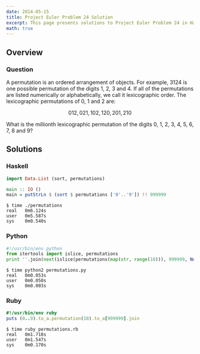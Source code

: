 ```yaml
---
date: 2014-05-15
title: Project Euler Problem 24 Solution
excerpt: This page presents solutions to Project Euler Problem 24 in Haskell, Python and Ruby.
math: true
---
```



## Overview


### Question

<p>
A permutation is an ordered arrangement of objects. 
For example, 3124 is one possible permutation of the 
digits 1, 2, 3 and 4. If all of the permutations are 
listed numerically or alphabetically, we call it 
lexicographic order. The lexicographic permutations 
of 0, 1 and 2 are:
</p>

$$012, 021, 102, 120, 201, 210$$

<p>
What is the millionth lexicographic permutation of the 
digits 0, 1, 2, 3, 4, 5, 6, 7, 8 and 9?
</p>






## Solutions

### Haskell

```haskell
import Data.List (sort, permutations)

main :: IO ()
main = putStrLn $ (sort $ permutations ['0'..'9']) !! 999999
```


```
$ time ./permutations
real   0m6.124s
user   0m5.587s
sys    0m0.540s
```



### Python

```python
#!/usr/bin/env python
from itertools import islice, permutations
print ''.join(next(islice(permutations(map(str, range(10))), 999999, None)))
```


```
$ time python2 permutations.py
real   0m0.053s
user   0m0.050s
sys    0m0.003s
```



### Ruby

```ruby
#!/usr/bin/env ruby
puts (0..9).to_a.permutation(10).to_a[999999].join
```


```
$ time ruby permutations.rb
real   0m1.718s
user   0m1.547s
sys    0m0.170s
```


